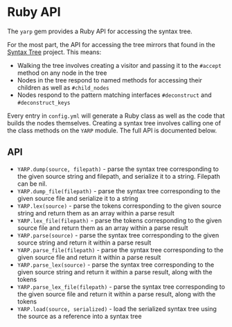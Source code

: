 # Ruby API

The `yarp` gem provides a Ruby API for accessing the syntax tree.

For the most part, the API for accessing the tree mirrors that found in the [Syntax Tree](https://github.com/ruby-syntax-tree/syntax_tree) project. This means:

* Walking the tree involves creating a visitor and passing it to the `#accept` method on any node in the tree
* Nodes in the tree respond to named methods for accessing their children as well as `#child_nodes`
* Nodes respond to the pattern matching interfaces `#deconstruct` and `#deconstruct_keys`

Every entry in `config.yml` will generate a Ruby class as well as the code that builds the nodes themselves.
Creating a syntax tree involves calling one of the class methods on the `YARP` module.
The full API is documented below.

## API

* `YARP.dump(source, filepath)` - parse the syntax tree corresponding to the given source string and filepath, and serialize it to a string. Filepath can be nil.
* `YARP.dump_file(filepath)` - parse the syntax tree corresponding to the given source file and serialize it to a string
* `YARP.lex(source)` - parse the tokens corresponding to the given source string and return them as an array within a parse result
* `YARP.lex_file(filepath)` - parse the tokens corresponding to the given source file and return them as an array within a parse result
* `YARP.parse(source)` - parse the syntax tree corresponding to the given source string and return it within a parse result
* `YARP.parse_file(filepath)` - parse the syntax tree corresponding to the given source file and return it within a parse result
* `YARP.parse_lex(source)` - parse the syntax tree corresponding to the given source string and return it within a parse result, along with the tokens
* `YARP.parse_lex_file(filepath)` - parse the syntax tree corresponding to the given source file and return it within a parse result, along with the tokens
* `YARP.load(source, serialized)` - load the serialized syntax tree using the source as a reference into a syntax tree
